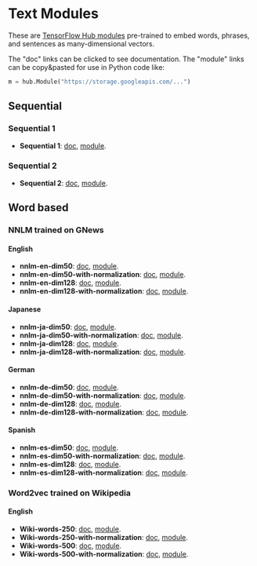 # Text Modules

These are [TensorFlow Hub modules](../../README.md) pre-trained to embed
words, phrases, and sentences as many-dimensional vectors.

The "doc" links can be clicked to see documentation.
The "module" links can be copy&pasted for use in Python code like:

```python
m = hub.Module("https://storage.googleapis.com/...")
```

## Sequential
### Sequential 1
  * **Sequential 1**:
       [doc](google/text/sequential1/1.md),
       [module](https://storage.googleapis.com/tfhub-test-modules/google/text/sequential1/1.tar.gz).

### Sequential 2
  * **Sequential 2**:
       [doc](google/text/sequential2/1.md),
       [module](https://storage.googleapis.com/tfhub-test-modules/google/text/sequential2/1.tar.gz).


## Word based
### NNLM trained on GNews
#### English
   * **nnlm-en-dim50**:
       [doc](google/text/nnlm-en-dim50/1.md),
       [module](https://storage.googleapis.com/tfhub-test-modules/google/text/nnlm-en-dim50/1.tar.gz).
   * **nnlm-en-dim50-with-normalization**:
       [doc](google/text/nnlm-en-dim50-with-normalization/1.md),
       [module](https://storage.googleapis.com/tfhub-test-modules/google/text/nnlm-en-dim50-with-normalization/1.tar.gz).
   * **nnlm-en-dim128**:
       [doc](google/text/nnlm-en-dim128/1.md),
       [module](https://storage.googleapis.com/tfhub-test-modules/google/text/nnlm-en-dim128/1.tar.gz).
   * **nnlm-en-dim128-with-normalization**:
       [doc](google/text/nnlm-en/dim128-with-normalization/1.md),
       [module](https://storage.googleapis.com/tfhub-test-modules/google/text/nnlm-en-dim128-with-normalization/1.tar.gz).

#### Japanese
   * **nnlm-ja-dim50**:
       [doc](google/text/nnlm-ja-dim50/1.md),
       [module](https://storage.googleapis.com/tfhub-test-modules/google/text/nnlm-ja-dim50/1.tar.gz).
   * **nnlm-ja-dim50-with-normalization**:
       [doc](google/text/nnlm-ja-dim50-with-normalization/1.md),
       [module](https://storage.googleapis.com/tfhub-test-modules/google/text/nnlm-ja-dim50-with-normalization/1.tar.gz).
   * **nnlm-ja-dim128**:
       [doc](google/text/nnlm-ja-dim128/1.md),
       [module](https://storage.googleapis.com/tfhub-test-modules/google/text/nnlm-ja-dim128/1.tar.gz).
   * **nnlm-ja-dim128-with-normalization**:
       [doc](google/text/nnlm-ja/dim128-with-normalization/1.md),
       [module](https://storage.googleapis.com/tfhub-test-modules/google/text/nnlm-ja-dim128-with-normalization/1.tar.gz).

#### German
   * **nnlm-de-dim50**:
       [doc](google/text/nnlm-de-dim50/1.md),
       [module](https://storage.googleapis.com/tfhub-test-modules/google/text/nnlm-de-dim50/1.tar.gz).
   * **nnlm-de-dim50-with-normalization**:
       [doc](google/text/nnlm-de-dim50-with-normalization/1.md),
       [module](https://storage.googleapis.com/tfhub-test-modules/google/text/nnlm-de-dim50-with-normalization/1.tar.gz).
   * **nnlm-de-dim128**:
       [doc](google/text/nnlm-de-dim128/1.md),
       [module](https://storage.googleapis.com/tfhub-test-modules/google/text/nnlm-de-dim128/1.tar.gz).
   * **nnlm-de-dim128-with-normalization**:
       [doc](google/text/nnlm-de/dim128-with-normalization/1.md),
       [module](https://storage.googleapis.com/tfhub-test-modules/google/text/nnlm-de-dim128-with-normalization/1.tar.gz).

#### Spanish
   * **nnlm-es-dim50**:
       [doc](google/text/nnlm-es-dim50/1.md),
       [module](https://storage.googleapis.com/tfhub-test-modules/google/text/nnlm-es-dim50/1.tar.gz).
   * **nnlm-es-dim50-with-normalization**:
       [doc](google/text/nnlm-es-dim50-with-normalization/1.md),
       [module](https://storage.googleapis.com/tfhub-test-modules/google/text/nnlm-es-dim50-with-normalization/1.tar.gz).
   * **nnlm-es-dim128**:
       [doc](google/text/nnlm-es-dim128/1.md),
       [module](https://storage.googleapis.com/tfhub-test-modules/google/text/nnlm-es-dim128/1.tar.gz).
   * **nnlm-es-dim128-with-normalization**:
       [doc](google/text/nnlm-es/dim128-with-normalization/1.md),
       [module](https://storage.googleapis.com/tfhub-test-modules/google/text/nnlm-es-dim128-with-normalization/1.tar.gz).


### Word2vec trained on Wikipedia
#### English
   * **Wiki-words-250**:
       [doc](google/text/Wiki-words-250/1.md),
       [module](https://storage.googleapis.com/tfhub-test-modules/google/text/Wiki-words-250/1.tar.gz).
   * **Wiki-words-250-with-normalization**:
       [doc](google/text/Wiki-words-250-with-normalization/1.md),
       [module](https://storage.googleapis.com/tfhub-test-modules/google/text/Wiki-words-250-with-normalization/1.tar.gz).
   * **Wiki-words-500**:
       [doc](google/text/Wiki-words-500/1.md),
       [module](https://storage.googleapis.com/tfhub-test-modules/google/text/Wiki-words-500/1.tar.gz).
   * **Wiki-words-500-with-normalization**:
       [doc](google/text/Wiki-words-500-with-normalization/1.md),
       [module](https://storage.googleapis.com/tfhub-test-modules/google/text/Wiki-words-500-with-normalization/1.tar.gz).

